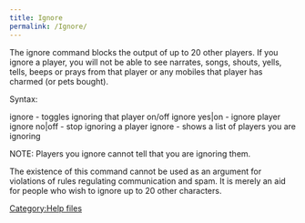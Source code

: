 ```yaml
---
title: Ignore
permalink: /Ignore/
---
```


The ignore command blocks the output of up to 20 other players. If you
ignore a player, you will not be able to see narrates, songs, shouts,
yells, tells, beeps or prays from that player or any mobiles that player
has charmed (or pets bought).

Syntax:

ignore <player> - toggles ignoring that player on/off ignore <player>
yes\|on - ignore player ignore <player> no\|off - stop ignoring a player
ignore - shows a list of players you are ignoring

NOTE: Players you ignore cannot tell that you are ignoring them.

The existence of this command cannot be used as an argument for
violations of rules regulating communication and spam. It is merely an
aid for people who wish to ignore up to 20 other characters.

[Category:Help files](Category:Help_files "wikilink")